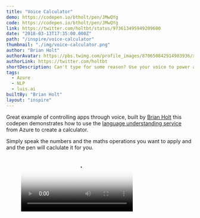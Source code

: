 ```yaml
---
title: "Voice Calculator"
demo: https://codepen.io/btholt/pen/JMwQYg
code: https://codepen.io/btholt/pen/JMwQYg
link: https://twitter.com/holtbt/status/973613495949209600
date: "2018-03-13T17:35:00.000Z"
path: "/inspire/voice-calculator"
thumbnail: "./img/voice-calculator.png"
author: "Brian Holt"
authorAvatar: https://pbs.twimg.com/profile_images/870650842914983936/xzGIOGxE_bigger.jpg
authorLink: https://twitter.com/holtbt
shortDescription: Can't type for some reason? Use your voice to power a calculator.
tags:
  - Azure
  - NLP
  - luis.ai
builtBy: "Brian Holt"
layout: "inspire"
---
```


Great example of controlling apps through voice, built by [Brian Holt](https://twitter.com/holtbt) this codepen demonstrates how to use the [language understanding service](https://azure.microsoft.com/en-us/services/cognitive-services/language-understanding-intelligent-service/?WT.mc_id=luiscalculator-twitter-brholt) from Azure to create a calculator.

Simply speak the numbers and the maths operations you want to apply and and the pen will caclulate it for you.

<figure class="video_container">
  <video controls="true" autoplay loop allowfullscreen="true" poster="./img/voice-calculator.png">
    <source src="./img/voice-calculator.mp4" type="video/mp4">
  </video>
</figure>
